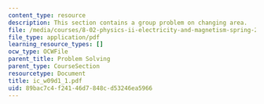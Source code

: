 ```yaml
---
content_type: resource
description: This section contains a group problem on changing area.
file: /media/courses/8-02-physics-ii-electricity-and-magnetism-spring-2007/89bac7c4f24146d7848cd53246ea5966_ic_w09d1_1.pdf
file_type: application/pdf
learning_resource_types: []
ocw_type: OCWFile
parent_title: Problem Solving
parent_type: CourseSection
resourcetype: Document
title: ic_w09d1_1.pdf
uid: 89bac7c4-f241-46d7-848c-d53246ea5966
---
```

